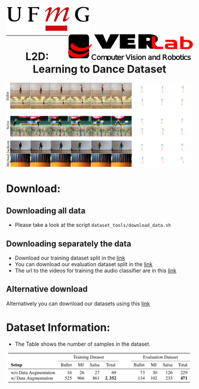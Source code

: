<link rel="stylesheet" type="./docs/assets/style.css" media="all" href="URL" />

<img align="left" width="auto" height="75" src="./docs/assets/ufmg.png">
<img align="right" width="auto" height="75" src="./docs/assets/verlab.png">
<br/>
<br/>
<br/>
<br/>
<hr>

<h1 align="center"> <b>L2D: Learning to Dance Dataset </b></h1>

<img src="./docs/assets/dataset.png" width=auto>

# Download:

## Downloading all data
* Please take a look at the script ```dataset_tools/download_data.sh```

## Downloading separately the data
* Download our training dataset split in the [link](https://www.verlab.dcc.ufmg.br/l2d/datasets/l2d_train.tar.gz)
* You can download our evaluation dataset split in the [link](https://www.verlab.dcc.ufmg.br/l2d/datasets/l2d_eval.tar.gz)
* The url to the videos for training the audio classifier are in this [link](https://www.verlab.dcc.ufmg.br/l2d/datasets/l2d_audios.zip)

## Alternative download
Alternatively you can download our datasets using this [link](https://www.kaggle.com/datasets/jpeumesmo/learning2dance/)
<!---
Alternatively you can download our datasets using this [link](https://drive.google.com/drive/folders/12h6f5Y_Qxq5U40hBUuUCLltrSLONiXin?usp=sharing)
-->

# Dataset Information:

* The Table shows the number of samples in the dataset. 

![number of samples in the dataset](./docs/assets/data_stats.png)
